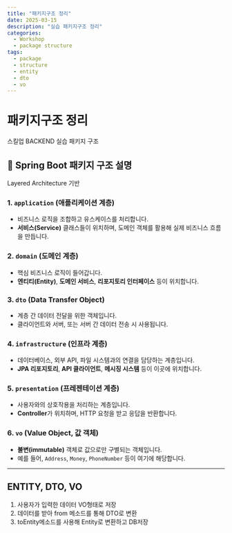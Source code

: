 ```yaml
---
title: "패키지구조 정리"
date: 2025-03-15
description: "실습 패키지구조 정리"
categories: 
  - Workshop
  - package structure
tags: 
  - package
  - structure
  - entity
  - dto
  - vo
---
```

# 패키지구조 정리

스킬업 BACKEND 실습 패키지 구조

## 🎯 **Spring Boot 패키지 구조 설명**

 Layered Architecture 기반

### 1. **`application`** (애플리케이션 계층)

- 비즈니스 로직을 조합하고 유스케이스를 처리합니다.
- **서비스(Service)** 클래스들이 위치하며, 도메인 객체를 활용해 실제 비즈니스 흐름을 만듭니다.

### 2. **`domain`** (도메인 계층)

- 핵심 비즈니스 로직이 들어갑니다.
- **엔티티(Entity)**, **도메인 서비스**, **리포지토리 인터페이스** 등이 위치합니다.

### 3. **`dto`** (Data Transfer Object)

- 계층 간 데이터 전달을 위한 객체입니다.
- 클라이언트와 서버, 또는 서버 간 데이터 전송 시 사용됩니다.

### 4. **`infrastructure`** (인프라 계층)

- 데이터베이스, 외부 API, 파일 시스템과의 연결을 담당하는 계층입니다.
- **JPA 리포지토리**, **API 클라이언트**, **메시징 시스템** 등이 이곳에 위치합니다.

### 5. **`presentation`** (프레젠테이션 계층)

- 사용자와의 상호작용을 처리하는 계층입니다.
- **Controller**가 위치하며, HTTP 요청을 받고 응답을 반환합니다.

### 6. **`vo`** (Value Object, 값 객체)

- **불변(immutable)** 객체로 값으로만 구별되는 객체입니다.
- 예를 들어, `Address`, `Money`, `PhoneNumber` 등이 여기에 해당합니다.

---

## ENTITY, DTO, VO

1. 사용자가 입력한 데이터 VO형태로 저장
2. 데이터를 받아 from 메소드를 통해 DTO로 변환
3. toEntity메소드를 사용해 Entity로 변환하고 DB저장
